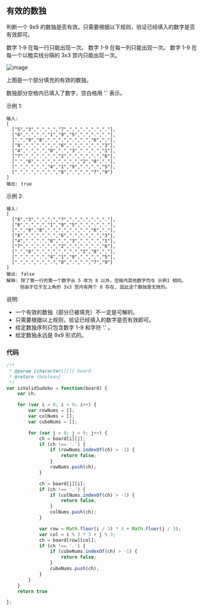 ## 有效的数独
判断一个 9x9 的数独是否有效。只需要根据以下规则，验证已经填入的数字是否有效即可。

数字 1-9 在每一行只能出现一次。
数字 1-9 在每一列只能出现一次。
数字 1-9 在每一个以粗实线分隔的 3x3 宫内只能出现一次。

![image](https://github.com/GoKu-gaga/leetcode-js/imgs/sudoku.png)

上图是一个部分填充的有效的数独。

数独部分空格内已填入了数字，空白格用 '.' 表示。

示例 1:
```
输入:
[
  ["5","3",".",".","7",".",".",".","."],
  ["6",".",".","1","9","5",".",".","."],
  [".","9","8",".",".",".",".","6","."],
  ["8",".",".",".","6",".",".",".","3"],
  ["4",".",".","8",".","3",".",".","1"],
  ["7",".",".",".","2",".",".",".","6"],
  [".","6",".",".",".",".","2","8","."],
  [".",".",".","4","1","9",".",".","5"],
  [".",".",".",".","8",".",".","7","9"]
]
输出: true
```
示例 2:
```
输入:
[
  ["8","3",".",".","7",".",".",".","."],
  ["6",".",".","1","9","5",".",".","."],
  [".","9","8",".",".",".",".","6","."],
  ["8",".",".",".","6",".",".",".","3"],
  ["4",".",".","8",".","3",".",".","1"],
  ["7",".",".",".","2",".",".",".","6"],
  [".","6",".",".",".",".","2","8","."],
  [".",".",".","4","1","9",".",".","5"],
  [".",".",".",".","8",".",".","7","9"]
]
输出: false
解释: 除了第一行的第一个数字从 5 改为 8 以外，空格内其他数字均与 示例1 相同。
     但由于位于左上角的 3x3 宫内有两个 8 存在, 因此这个数独是无效的。
```
说明:

- 一个有效的数独（部分已被填充）不一定是可解的。
- 只需要根据以上规则，验证已经填入的数字是否有效即可。
- 给定数独序列只包含数字 1-9 和字符 '.' 。
- 给定数独永远是 9x9 形式的。

### 代码

```js
/**
 * @param {character[][]} board
 * @return {boolean}
 */
var isValidSudoku = function(board) {
    var ch;

    for (var i = 0; i < 9; i++) {
        var rowNums = [];
        var colNums = [];
        var cubeNums = [];

        for (var j = 0; j < 9; j++) {
            ch = board[i][j];
            if (ch !== '.') {
                if (rowNums.indexOf(ch) > -1) {
                    return false;
                }
                rowNums.push(ch);
            }

            ch = board[j][i];
            if (ch !== '.') {
                if (colNums.indexOf(ch) > -1) {
                    return false;
                }
                colNums.push(ch);
            } 

            var row = Math.floor(i / 3) * 3 + Math.floor(j / 3);
            var col = i % 3 * 3 + j % 3;
            ch = board[row][col];
            if (ch !== '.') {
                if (cubeNums.indexOf(ch) > -1) {
                    return false;
                }
                cubeNums.push(ch);
            }
        }
    }
    return true

};
```
